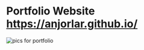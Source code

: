# Portfolio Website  https://anjorlar.github.io/

![pics for portfolio](https://user-images.githubusercontent.com/46998960/55244158-ec753680-5240-11e9-9b90-5498bf5c2c87.JPG)



            
